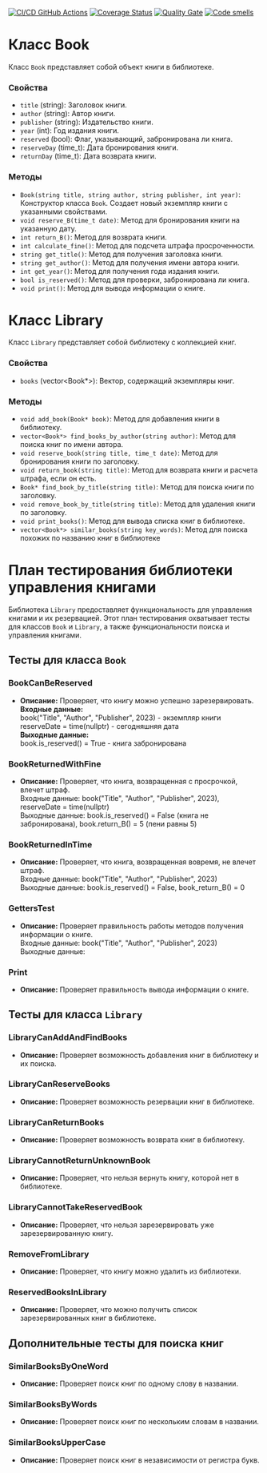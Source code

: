 [![CI/CD GitHub Actions](https://github.com/ehotez/gtest2/actions/workflows/test-action.yml/badge.svg)](https://github.com/ehotez/gtest2/actions/workflows/test-action.yml)
[![Coverage Status](https://coveralls.io/repos/ehotez/gtest2/badge.svg?branch=main)](https://coveralls.io/github/ehotez/gtest2?branch=main)
[![Quality Gate](https://sonarcloud.io/api/project_badges/measure?project=ehotez_gtest2&metric=alert_status)](https://sonarcloud.io/dashboard?id=ehotez_gtest2)
[![Code smells](https://sonarcloud.io/api/project_badges/measure?project=ehotez_gtest2&metric=code_smells)](https://sonarcloud.io/dashboard?id=ehotez_gtest2)

# Класс Book

Класс `Book` представляет собой объект книги в библиотеке.

### Свойства

- `title` (string): Заголовок книги.
- `author` (string): Автор книги.
- `publisher` (string): Издательство книги.
- `year` (int): Год издания книги.
- `reserved` (bool): Флаг, указывающий, забронирована ли книга.
- `reserveDay` (time_t): Дата бронирования книги.
- `returnDay` (time_t): Дата возврата книги.

### Методы

- `Book(string title, string author, string publisher, int year)`: Конструктор класса `Book`. Создает новый экземпляр книги с указанными свойствами.
- `void reserve_B(time_t date)`: Метод для бронирования книги на указанную дату.
- `int return_B()`: Метод для возврата книги.
- `int calculate_fine()`: Метод для подсчета штрафа просроченности.
- `string get_title()`: Метод для получения заголовка книги.
- `string get_author()`: Метод для получения имени автора книги.
- `int get_year()`: Метод для получения года издания книги.
- `bool is_reserved()`: Метод для проверки, забронирована ли книга.
- `void print()`: Метод для вывода информации о книге.

# Класс Library

Класс `Library` представляет собой библиотеку с коллекцией книг.

### Свойства

- `books` (vector<Book*>): Вектор, содержащий экземпляры книг.

### Методы

- `void add_book(Book* book)`: Метод для добавления книги в библиотеку.
- `vector<Book*> find_books_by_author(string author)`: Метод для поиска книг по имени автора.
- `void reserve_book(string title, time_t date)`: Метод для бронирования книги по заголовку.
- `void return_book(string title)`: Метод для возврата книги и расчета штрафа, если он есть.
- `Book* find_book_by_title(string title)`: Метод для поиска книги по заголовку.
- `void remove_book_by_title(string title)`: Метод для удаления книги по заголовку.
- `void print_books()`: Метод для вывода списка книг в библиотеке.
- `vector<Book*> similar_books(string key_words)`: Метод для поиска похожих по названию книг в библиотеке

# План тестирования библиотеки управления книгами

Библиотека `Library` предоставляет функциональность для управления книгами и их резервацией. Этот план тестирования охватывает тесты для классов `Book` и `Library`, а также функциональности поиска и управления книгами.

## Тесты для класса `Book`

### BookCanBeReserved

- **Описание:** Проверяет, что книгу можно успешно зарезервировать.  
**Входные данные:**  
book("Title", "Author", "Publisher", 2023) - экземпляр книги   
reserveDate = time(nullptr) - сегодняшняя дата  
**Выходные данные:**  
book.is_reserved() = True - книга забронирована

### BookReturnedWithFine

- **Описание:** Проверяет, что книга, возвращенная с просрочкой, влечет штраф.  
Входные данные: book("Title", "Author", "Publisher", 2023), reserveDate = time(nullptr)  
Выходные данные: book.is_reserved() = False (книга не забронирована), book.return_B() = 5 (пени равны 5)

### BookReturnedInTime

- **Описание:** Проверяет, что книга, возвращенная вовремя, не влечет штраф.  
Входные данные: book("Title", "Author", "Publisher", 2023)  
Выходные данные: book.is_reserved() = False, book_return_B() = 0

### GettersTest

- **Описание:** Проверяет правильность работы методов получения информации о книге.  
Входные данные: book("Title", "Author", "Publisher", 2023)  
Выходные данные: 

### Print

- **Описание:** Проверяет правильность вывода информации о книге.

## Тесты для класса `Library`

### LibraryCanAddAndFindBooks

- **Описание:** Проверяет возможность добавления книг в библиотеку и их поиска.

### LibraryCanReserveBooks

- **Описание:** Проверяет возможность резервации книг в библиотеке.

### LibraryCanReturnBooks

- **Описание:** Проверяет возможность возврата книг в библиотеку.

### LibraryCannotReturnUnknownBook

- **Описание:** Проверяет, что нельзя вернуть книгу, которой нет в библиотеке.

### LibraryCannotTakeReservedBook

- **Описание:** Проверяет, что нельзя зарезервировать уже зарезервированную книгу.

### RemoveFromLibrary

- **Описание:** Проверяет, что книгу можно удалить из библиотеки.

### ReservedBooksInLibrary

- **Описание:** Проверяет, что можно получить список зарезервированных книг в библиотеке.

## Дополнительные тесты для поиска книг

### SimilarBooksByOneWord

- **Описание:** Проверяет поиск книг по одному слову в названии.

### SimilarBooksByWords

- **Описание:** Проверяет поиск книг по нескольким словам в названии.

### SimilarBooksUpperCase

- **Описание:** Проверяет поиск книг в независимости от регистра букв.






